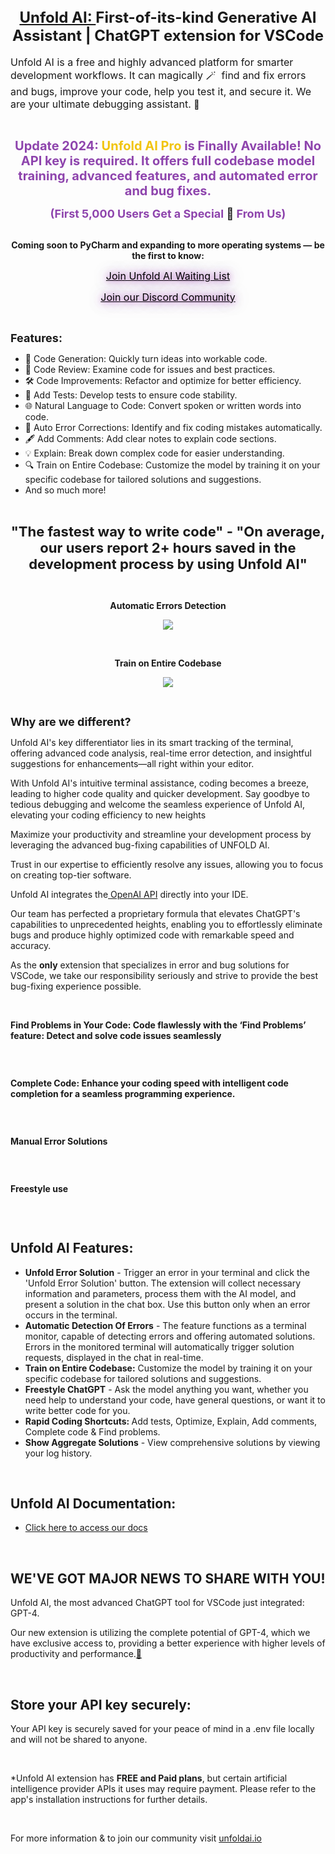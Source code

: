 <h2 style="text-align:center"><span style="font-size:24px"><a href="http://unfoldai.io/">Unfold AI: </a>First-of-its-kind Generative AI Assistant | ChatGPT extension for VSCode</span></h2>

<p><span style="font-size:16px">Unfold AI is a free and highly advanced platform for smarter development workflows. It can magically&nbsp;🪄&nbsp; find and fix errors and bugs, improve your code, help you test it, and secure it. We are your ultimate debugging assistant.&nbsp;</span>🤖</p>

<p>&nbsp;</p>

<p style="text-align:center"><span style="font-size:20px"><span style="color:#8e44ad"><strong>Update 2024:</strong></span><span style="color:#f1c40f"><strong> Unfold AI Pro</strong></span><span style="color:#8e44ad"><strong>&nbsp;is Finally Available! No API key is required. It offers full codebase model training, advanced features, and automated error and bug fixes.</strong></span></span></p>

<p style="text-align:center"><span style="font-size:18px"><span style="color:#8e44ad"><strong>(First 5,000 Users Get a Special&nbsp;</strong></span>🎁<span style="color:#8e44ad"><strong> From Us</strong></span><span style="color:#8e44ad"><strong>)</strong></span></span></p>

<p style="text-align:center"><br />
<strong>Coming soon to PyCharm and expanding to more operating systems &mdash; be the first to know:</strong></p>

<p style="text-align:center"><a href="https://docs.google.com/forms/d/e/1FAIpQLSdZlNjPSlFsZxOwoOzJktd4bHjZCbqyDZSKoF53rBP0TxBQXg/viewform" style="text-align:center;display: inline-block; background: none; font-size: 16px; color: black; text-decoration: underline; text-shadow: 0 0 11px rgba(137, 1, 162, 0.60), 0 0 22px rgba(137, 1, 162, 0.60); cursor: pointer; outline: none; transition: all 0.2s ease-in-out; padding: 0; margin: 0;">Join Unfold AI Waiting List</a></p>

<p style="text-align:center"><a href="https://discord.gg/MQXNYWs2" style="text-align:center;display: inline-block; background: none; font-size: 16px; color: black; text-decoration: underline; text-shadow: 0 0 11px rgba(137, 1, 162, 0.60), 0 0 22px rgba(137, 1, 162, 0.60); cursor: pointer; outline: none; transition: all 0.2s ease-in-out; padding: 0; margin: 0;">Join our Discord Community</a></p>

<p>&nbsp;</p>

<p><span style="font-size:18px"><strong>Features:</strong></span></p>

<ul>
	<li>🧬 Code Generation: Quickly turn ideas into workable code.</li>
	<li>🧐 Code Review: Examine code for issues and best practices.</li>
	<li>🛠 Code Improvements: Refactor and optimize for better efficiency.</li>
	<li>🧪 Add Tests: Develop tests to ensure code stability.</li>
	<li>🌐 Natural Language to Code: Convert spoken or written words into code.</li>
	<li>🚫 Auto Error Corrections: Identify and fix coding mistakes automatically.</li>
	<li>🖋 Add Comments: Add clear notes to explain code sections.</li>
	<li>💡 Explain: Break down complex code for easier understanding.</li>
	<li>🔍 Train on Entire Codebase: Customize the model by training it on your specific codebase for tailored solutions and suggestions.</li>
	<li>And so much more!</li>
</ul>

<p>&nbsp;</p>

<p style="text-align:center"><span style="font-size:22px"><strong>&quot;The fastest way to write code&quot; - &quot;On average, our users report 2+ hours saved in the development process by using Unfold AI&quot;</strong></span></p>

<p style="text-align:center">&nbsp;</p>

<p style="text-align:center"><strong>Automatic Errors Detection</strong></p>

<p style="text-align:center"><img src="https://unfoldai.io/wp-content/uploads/2023/08/unfold-ai-automatic-error-solution-gif.gif" /></p>

<p style="text-align:center">&nbsp;</p>

<p style="text-align:center"><strong>Train on Entire Codebase</strong></p>

<p style="text-align:center"><img src="https://unfoldai.io/wp-content/uploads/2024/01/codebasetrain.gif" /></p>

<p style="text-align:center">&nbsp;</p>

<p><span style="font-size:18px"><strong>Why are we different?</strong></span></p>

<p>Unfold AI&#39;s key differentiator lies in its smart tracking of the terminal, offering advanced code analysis, real-time error detection, and insightful suggestions for enhancements&mdash;all right within your editor.</p>

<p>With Unfold AI&#39;s intuitive terminal assistance, coding becomes a breeze, leading to higher code quality and quicker development. Say goodbye to tedious debugging and welcome the seamless experience of Unfold AI, elevating your coding efficiency to new heights</p>

<p>Maximize your productivity and streamline your development process by leveraging the advanced bug-fixing capabilities of UNFOLD AI.&nbsp;</p>

<p>Trust in our expertise to efficiently resolve any issues, allowing you to focus on creating top-tier software.&nbsp;</p>

<p>Unfold AI integrates the<a href="https://openai.com/"> OpenAI API</a> directly into your IDE.</p>

<p>Our team has perfected a proprietary formula that elevates ChatGPT&#39;s capabilities to unprecedented heights, enabling you to effortlessly eliminate bugs and produce highly optimized code with remarkable speed and accuracy.</p>

<p>As the <strong>only</strong> extension that specializes in error and bug solutions for VSCode, we take our responsibility seriously and strive to provide the best bug-fixing experience possible.</p>

<p>&nbsp;</p>

<p><strong>Find Problems in Your Code:&nbsp;Code flawlessly with the &lsquo;Find Problems&rsquo; feature: Detect and solve code issues seamlessly</strong></p>

<p><img alt="" src="https://unfoldai.io/wp-content/uploads/2023/08/unfold-ai-find-problems-gif.gif" /></p>

<p>&nbsp;</p>

<p><strong>Complete Code:&nbsp;Enhance your coding speed with intelligent code completion for a seamless programming experience.</strong></p>

<p><img alt="" src="https://unfoldai.io/wp-content/uploads/2023/08/unfold-ai-complete-code-gif.gif" /></p>

<p>&nbsp;</p>

<p><strong>Manual Error Solutions</strong></p>

<p><img alt="" src="https://unfoldai.io/wp-content/uploads/2023/08/unfold-ai-manual-solution-gif.gif" /></p>

<p>&nbsp;</p>

<p><strong>Freestyle use</strong></p>

<p><img alt="" src="https://unfoldai.io/wp-content/uploads/2023/08/unfold-ai-freestyle-use-gif-1.gif" /></p>

<p>&nbsp;</p>

<h2>Unfold AI Features:</h2>

<ul>
	<li><strong>Unfold Error Solution</strong> - Trigger an error in your terminal and click the &#39;Unfold Error Solution&#39; button. The extension will collect necessary information and parameters, process them with the AI model, and present a solution in the chat box. Use this button only when an error occurs in the terminal.</li>
	<li><strong>Automatic Detection Of Errors</strong> - The feature functions as a terminal monitor, capable of detecting errors and offering automated solutions. Errors in the monitored terminal will automatically trigger solution requests, displayed in the chat in real-time.</li>
	<li><strong>Train on Entire Codebase:</strong> Customize the model by training it on your specific codebase for tailored solutions and suggestions.</li>
	<li><strong>Freestyle&nbsp;</strong><strong>ChatGPT</strong> - Ask the model anything you want, whether you need help to understand your code, have general questions, or want it to write better code for you.</li>
	<li><strong>Rapid Coding&nbsp;Shortcuts: </strong>Add tests, Optimize, Explain, Add comments, Complete code &amp; Find problems.</li>
	<li><strong>Show Aggregate Solutions</strong> - View comprehensive solutions by viewing your log history.</li>
</ul>

<p>&nbsp;</p>

<h2>Unfold AI Documentation:</h2>

<ul>
	<li><a href="https://docs.unfoldai.io/">Click here to access our docs</a></li>
</ul>

<p>&nbsp;</p>

<h2>WE&#39;VE GOT MAJOR NEWS TO SHARE WITH YOU!</h2>

<p>Unfold AI, the most advanced ChatGPT tool for VSCode just integrated: GPT-4.</p>

<p>Our new extension is utilizing the complete potential of GPT-4, which we have exclusive access to, providing a better experience with higher levels of productivity and performance.<a href="https://emojipedia.org/shushing-face/">🤫</a></p>

<p>&nbsp;</p>

<h2>Store your API key securely:</h2>

<p>Your API key is securely saved for your peace of mind in a .env file locally and will not be shared to anyone.</p>

<p>&nbsp;</p>

<p>*Unfold AI extension has&nbsp;<strong>FREE and Paid plans</strong>, but certain artificial intelligence provider APIs it uses may require payment. Please refer to the app&#39;s installation instructions for further details.</p>

<p>&nbsp;</p>

<p>For more information &amp; to join our community visit <a href="https://unfoldai.io/">unfoldai.io</a></p>
